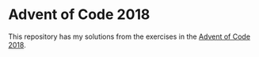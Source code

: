 # Advent of Code 2018

This repository has my solutions from the exercises in the [Advent of Code 2018](https://adventofcode.com/2018/about).